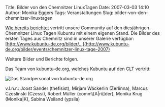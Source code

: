 Title: Bilder von den Chemnitzer LinuxTagen
Date: 2007-03-03 14:10
Author: Monika Eggers
Tags: Veranstaltungen
Slug: bilder-von-den-chemnitzer-linuxtagen

[Wie bereits
berichtet](../../../../nachrichten/veranstaltungen/kubuntu-de-org-auf-den-chemnitzer-linux-tagen)
vertritt unsere Community auf den diesjährigen Chemnitzer Linux Tagen
Kubuntu mit einem eigenen Stand. Die Bilder des ersten Tages aus
Chemnitz sind in unserer Galerie verfügbar:
[http://www.kubuntu-de.org/bilder/...](http://www.kubuntu-de.org/bilder/events/chemnitzer-linux-tage-2007)

</p>
Weitere Bilder und Berichte folgen.

</p>
Das Team von kubuntu-de.org, welches Kubuntu auf den CLT vertritt:

</p>
<div align="left">

![Das Standpersonal von
kubuntu-de.org](http://www.kubuntu-de.org/files/bilder/Standbetreuung.jpg)
</p>
v.l.n.r.: Joost Sander (thefisist), Mirjam Wäckerlin (Zerlinna), Marcus
Czeslinski (Czessi), Robert Müller (comm\[A|n\]der), Monika Krug
(Monika|K), Sabina Weiland (ypsila)

</div>

</p>


